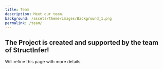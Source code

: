 ```yaml
---
title: Team
description: Meet our team.
background: /assets/theme/images/Background_1.png
permalink: /team/
---
```




## The Project is created and supported by the team of StructInfer!

Will refine this page with more details.
